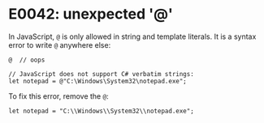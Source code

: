 # E0042: unexpected '@'

In JavaScript, `@` is only allowed in string and template literals. It is a
syntax error to write `@` anywhere else:

    @  // oops

    // JavaScript does not support C# verbatim strings:
    let notepad = @"C:\Windows\System32\notepad.exe";

To fix this error, remove the `@`:

    let notepad = "C:\\Windows\\System32\\notepad.exe";
